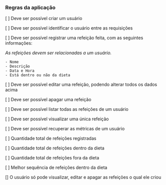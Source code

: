 ### Regras da aplicação

[ ] Deve ser possível criar um usuário

[ ] Deve ser possível identificar o usuário entre as requisições

[ ] Deve ser possível registrar uma refeição feita, com as seguintes informações:

_As refeições devem ser relacionadas a um usuário._

    - Nome
    - Descrição
    - Data e Hora
    - Está dentro ou não da dieta

[ ] Deve ser possível editar uma refeição, podendo alterar todos os dados acima

[ ] Deve ser possível apagar uma refeição

[ ] Deve ser possível listar todas as refeições de um usuário

[ ] Deve ser possível visualizar uma única refeição

[ ] Deve ser possível recuperar as métricas de um usuário

[ ] Quantidade total de refeições registradas

[ ] Quantidade total de refeições dentro da dieta

[ ] Quantidade total de refeições fora da dieta

[ ] Melhor sequência de refeições dentro da dieta

[] O usuário só pode visualizar, editar e apagar as refeições o qual ele criou

